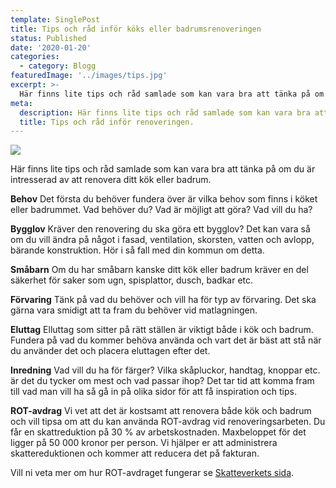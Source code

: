 ```yaml
---
template: SinglePost
title: Tips och råd inför köks eller badrumsrenoveringen
status: Published
date: '2020-01-20'
categories:
  - category: Blogg
featuredImage: '../images/tips.jpg'
excerpt: >-
  Här finns lite tips och råd samlade som kan vara bra att tänka på om du är intresserad av att renovera ditt kök eller badrum. 
meta:
  description: Här finns lite tips och råd samlade som kan vara bra att tänka på om du är intresserad av att renovera ditt kök eller badrum. 
  title: Tips och råd inför renoveringen.
---
```


![](/images/tips.jpg)

Här finns lite tips och råd samlade som kan vara bra att tänka på om du är intresserad av att renovera ditt kök eller badrum. 

**Behov** Det första du behöver fundera över är vilka behov som finns i köket eller badrummet. Vad behöver du? Vad är möjligt att göra? Vad vill du ha?

**Bygglov** Kräver den renovering du ska göra ett bygglov? Det kan vara så om du vill ändra på något i fasad, ventilation, skorsten, vatten och avlopp, bärande konstruktion. Hör i så fall med din kommun om detta.

**Småbarn** Om du har småbarn kanske ditt kök eller badrum kräver en del säkerhet för saker som ugn, spisplattor, dusch, badkar etc. 

**Förvaring** Tänk på vad du behöver och vill ha för typ av förvaring. Det ska gärna vara smidigt att ta fram du behöver vid matlagningen. 

**Eluttag** Elluttag som sitter på rätt ställen är viktigt både i kök och badrum. Fundera på vad du kommer behöva använda och vart det är bäst att stå när du använder det och placera eluttagen efter det. 

**Inredning** Vad vill du ha för färger? Vilka skåpluckor, handtag, knoppar etc. är det du tycker om mest och vad passar ihop? Det tar tid att komma fram till vad man vill ha så gå in på olika sidor för att få inspiration och tips. 

**ROT-avdrag** Vi vet att det är kostsamt att renovera både kök och badrum och vill tipsa om att du kan använda ROT-avdrag vid renoveringsarbeten. Du får en skattreduktion på 30 % av arbetskostnaden. Maxbeloppet för det ligger på 50 000 kronor per person. Vi hjälper er att administrera skattereduktionen och kommer att reducera det på fakturan.

Vill ni veta mer om hur ROT-avdraget fungerar se [Skatteverkets sida](https://www.skatteverket.se/privat/fastigheterochbostad/rotochrutarbete.4.2e56d4ba1202f95012080002966.html). 
